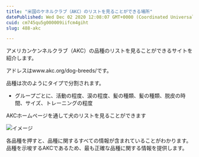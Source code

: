 ```yaml
---
title: "米国のケネルクラブ（AKC）のリストを見ることができる場所"
datePublished: Wed Dec 02 2020 12:08:07 GMT+0000 (Coordinated Universal Time)
cuid: cm745qu5g000009iifcm4giht
slug: 488-akc

---
```



アメリカンケンネルクラブ（AKC）の品種のリストを見ることができるサイトを紹介します。

アドレスはwww.akc.org/dog-breeds/です。

品種は次のようにタイプで分割されます。

- グループごとに、活動の程度、涙の程度、髪の種類、髪の種類、脱皮の時間、サイズ、トレーニングの程度

AKCホームページを通して犬のリストを見ることができます

![イメージ](https://cdn.hashnode.com/res/hashnode/image/upload/v1739500599451/1866a870-e0a1-4614-9c54-d63b5574d56a.png)

各品種を押すと、品種に関するすべての情報が含まれていることがわかります。品種を示唆するAKCであるため、最も正確な品種に関する情報を提供します。